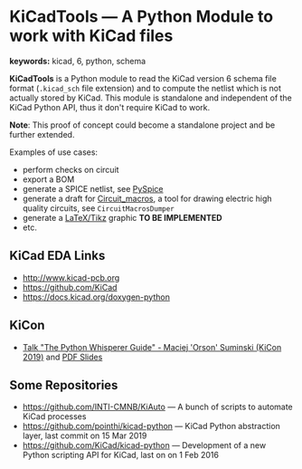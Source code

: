 # KiCadTools — A Python Module to work with KiCad files

**keywords:** kicad, 6, python, schema

**KiCadTools** is a Python module to read the KiCad version 6 schema
file format (`.kicad_sch` file extension) and to compute the netlist
which is not actually stored by KiCad.  This module is standalone and
independent of the KiCad Python API, thus it don't require KiCad to
work.

**Note**: This proof of concept could become a standalone project and
be further extended.

Examples of use cases:

* perform checks on circuit
* export a BOM
* generate a SPICE netlist, see [PySpice](https://github.com/FabriceSalvaire/PySpice)
* generate a draft for [Circuit_macros](https://ece.uwaterloo.ca/~aplevich/Circuit_macros),
  a tool for drawing electric high quality circuits, see `CircuitMacrosDumper`
* generate a [LaTeX/Tikz](https://ctan.org/pkg/pgf?lang=en) graphic **TO BE IMPLEMENTED**
* etc.

## KiCad EDA Links

* http://www.kicad-pcb.org
* https://github.com/KiCad
* https://docs.kicad.org/doxygen-python

## KiCon

* [Talk "The Python Whisperer Guide" - Maciej 'Orson' Suminski (KiCon 2019)](https://www.youtube.com/watch?v=_zVJ96SdYrs)
  and [PDF Slides](https://2019.kicad-kicon.com/wp-content/uploads/2019/05/Maciej-Suminski-kicon_python.pdf)

## Some Repositories

* https://github.com/INTI-CMNB/KiAuto — A bunch of scripts to automate KiCad processes
* https://github.com/pointhi/kicad-python — KiCad Python abstraction layer, last commit on 15 Mar 2019
* https://github.com/KiCad/kicad-python — Development of a new Python scripting API for KiCad, last on on 1 Feb 2016

